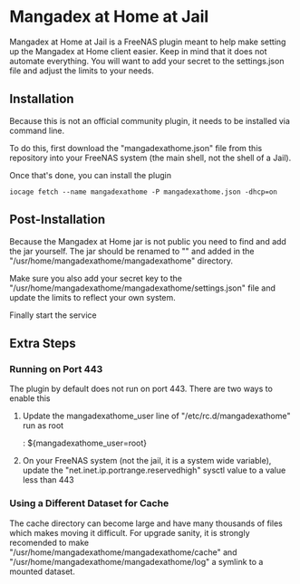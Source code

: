 # Mangadex at Home at Jail

Mangadex at Home at Jail is a FreeNAS plugin meant to help make setting up the Mangadex at Home client easier. Keep in mind that it does not automate everything. You will want to add your secret to the settings.json file and adjust the limits to your needs.

## Installation

Because this is not an official community plugin, it needs to be installed via command line.

To do this, first download the "mangadexathome.json" file from this repository into your FreeNAS system (the main shell, not the shell of a Jail).

Once that's done, you can install the plugin

    iocage fetch --name mangadexathome -P mangadexathome.json -dhcp=on

## Post-Installation

Because the Mangadex at Home jar is not public you need to find and add the jar yourself. The jar should be renamed to "" and added in the "/usr/home/mangadexathome/mangadexathome" directory.

Make sure you also add your secret key to the "/usr/home/mangadexathome/mangadexathome/settings.json" file and update the limits to reflect your own system.

Finally start the service

## Extra Steps

### Running on Port 443

The plugin by default does not run on port 443. There are two ways to enable this

1. Update the mangadexathome_user line of "/etc/rc.d/mangadexathome" run as root

    : ${mangadexathome_user=root}

2. On your FreeNAS system (not the jail, it is a system wide variable), update the "net.inet.ip.portrange.reservedhigh" sysctl value to a value less than 443

### Using a Different Dataset for Cache

The cache directory can become large and have many thousands of files which makes moving it difficult. For upgrade sanity, it is strongly recomended to make "/usr/home/mangadexathome/mangadexathome/cache" and "/usr/home/mangadexathome/mangadexathome/log" a symlink to a mounted dataset.
